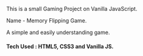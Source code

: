 This is a small Gaming Project on Vanilla JavaScript.

Name - Memory Flipping Game.

A simple and easily understanding game.

#### Tech Used : HTML5, CSS3 and Vanilla JS.

